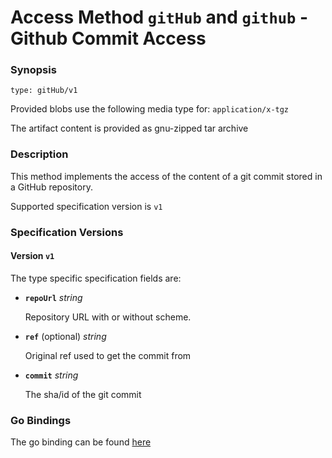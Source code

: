 
# Access Method `gitHub` and `github` - Github Commit Access


### Synopsis

```
type: gitHub/v1
```

Provided blobs use the following media type for: `application/x-tgz`

The artifact content is provided as gnu-zipped tar archive

### Description

This method implements the access of the content of a git commit stored in a
GitHub repository.

Supported specification version is `v1`



### Specification Versions

#### Version `v1`

The type specific specification fields are:

- **`repoUrl`**  *string*

  Repository URL with or without scheme.

- **`ref`** (optional) *string*

  Original ref used to get the commit from

- **`commit`** *string*

  The sha/id of the git commit


### Go Bindings

The go binding can be found [here](method.go)
